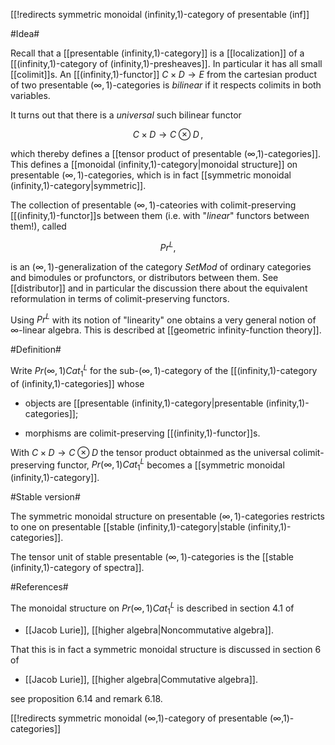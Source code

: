 [[!redirects symmetric monoidal (infinity,1)-category of presentable (inf]]


#Idea#

Recall that a [[presentable (infinity,1)-category]] is a [[localization]] of a [[(infinity,1)-category of (infinity,1)-presheaves]]. In particular it has all small [[colimit]]s. An [[(infinity,1)-functor]] $C \times D \to E$ from the cartesian product of two presentable $(\infty,1)$-categories is _bilinear_ if it respects colimits in both variables.

It turns out that there is a _universal_ such bilinear functor

$$
  C \times D \to C \otimes D
  \,,
$$

which thereby defines a [[tensor product of presentable (∞,1)-categories]]. This defines a [[monoidal (infinity,1)-category|monoidal structure]] on presentable $(\infty,1)$-categories, which is in fact [[symmetric monoidal (infinity,1)-category|symmetric]]. 

The collection of presentable $(\infty,1)$-cateories with colimit-preserving [[(infinity,1)-functor]]s between them (i.e. with "*linear*" functors between them!), called

$$
  Pr^L
,$$

is an $(\infty,1)$-generalization of the category $Set Mod$ of ordinary categories and bimodules or profunctors, or distributors between them. See [[distributor]] and in particular the discussion there about the equivalent reformulation in terms of colimit-preserving functors.

Using $Pr^L$ with its notion of "linearity" one obtains a very general notion of $\infty$-linear algebra. This is described at [[geometric infinity-function theory]].

#Definition#

Write $Pr(\infty,1)Cat_1^L$ for the sub-$(\infty,1)$-category of the [[(infinity,1)-category of (infinity,1)-categories]] whose

* objects are [[presentable (infinity,1)-category|presentable (infinity,1)-categories]];

* morphisms are colimit-preserving [[(infinity,1)-functor]]s.

With $C \times D \to C \otimes D$ the tensor product obtainmed as the universal colimit-preserving functor, $Pr(\infty,1)Cat_1^L$ becomes a [[symmetric monoidal (infinity,1)-category]].


#Stable version#

The symmetric monoidal structure on presentable $(\infty,1)$-categories restricts to one on presentable [[stable (infinity,1)-category|stable (infinity,1)-categories]].

The tensor unit of stable presentable $(\infty,1)$-categories is the [[stable (infinity,1)-category of spectra]].


#References#

The monoidal structure on $Pr(\infty,1)Cat_1^L$ is described in section 4.1 of

* [[Jacob Lurie]], [[higher algebra|Noncommutative algebra]].

That this is in fact a symmetric monoidal structure is discussed in section 6 of

* [[Jacob Lurie]], [[higher algebra|Commutative algebra]].

see proposition 6.14 and remark 6.18.

[[!redirects symmetric monoidal (∞,1)-category of presentable (∞,1)-categories]]